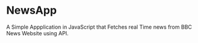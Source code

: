 # NewsApp
A Simple Appplication in JavaScript that Fetches real Time news from BBC News Website using API.
